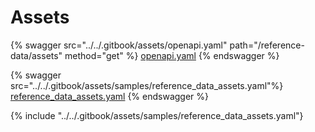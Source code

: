 # Assets

{% swagger src="../../.gitbook/assets/openapi.yaml" path="/reference-data/assets" method="get" %}
[openapi.yaml](../../.gitbook/assets/openapi.yaml)
{% endswagger %}

{% swagger src="../../.gitbook/assets/samples/reference_data_assets.yaml"%}
[reference_data_assets.yaml](../../.gitbook/assets/samples/reference_data_assets.yaml)
{% endswagger %}

{% include "../../.gitbook/assets/samples/reference_data_assets.yaml"}